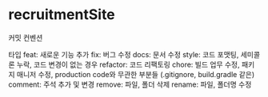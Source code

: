 # recruitmentSite

커밋 컨벤션

타입
feat: 새로운 기능 추가
fix: 버그 수정
docs: 문서 수정
style: 코드 포맷팅, 세미콜론 누락, 코드 변경이 없는 경우
refactor: 코드 리팩토링
chore: 빌드 업무 수정, 패키지 매니저 수정, production code와 무관한 부분들 (.gitignore, build.gradle 같은)
comment: 주석 추가 및 변경
remove: 파일, 폴더 삭제
rename: 파일, 폴더명 수정
